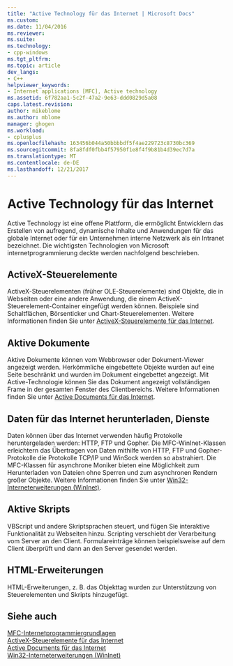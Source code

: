 ```yaml
---
title: "Active Technology für das Internet | Microsoft Docs"
ms.custom: 
ms.date: 11/04/2016
ms.reviewer: 
ms.suite: 
ms.technology:
- cpp-windows
ms.tgt_pltfrm: 
ms.topic: article
dev_langs:
- C++
helpviewer_keywords:
- Internet applications [MFC], Active technology
ms.assetid: 6f782aa1-5c2f-47a2-9e63-ddd0829d5a08
caps.latest.revision: 
author: mikeblome
ms.author: mblome
manager: ghogen
ms.workload:
- cplusplus
ms.openlocfilehash: 163456b044a50bbbbdf5f4ae229723c8730bc369
ms.sourcegitcommit: 8fa8fdf0fbb4f57950f1e8f4f9b81b4d39ec7d7a
ms.translationtype: MT
ms.contentlocale: de-DE
ms.lasthandoff: 12/21/2017
---
```

# <a name="active-technology-on-the-internet"></a>Active Technology für das Internet
Active Technology ist eine offene Plattform, die ermöglicht Entwicklern das Erstellen von aufregend, dynamische Inhalte und Anwendungen für das globale Internet oder für ein Unternehmen interne Netzwerk als ein Intranet bezeichnet. Die wichtigsten Technologien von Microsoft internetprogrammierung deckte werden nachfolgend beschrieben.  
  
## <a name="activex-controls"></a>ActiveX-Steuerelemente  
 ActiveX-Steuerelementen (früher OLE-Steuerelemente) sind Objekte, die in Webseiten oder eine andere Anwendung, die einem ActiveX-Steuerelement-Container eingefügt werden können. Beispiele sind Schaltflächen, Börsenticker und Chart-Steuerelementen. Weitere Informationen finden Sie unter [ActiveX-Steuerelemente für das Internet](../mfc/activex-controls-on-the-internet.md).  
  
## <a name="active-documents"></a>Aktive Dokumente  
 Aktive Dokumente können vom Webbrowser oder Dokument-Viewer angezeigt werden. Herkömmliche eingebettete Objekte wurden auf eine Seite beschränkt und wurden im Dokument eingebettet angezeigt. Mit Active-Technologie können Sie das Dokument angezeigt vollständigen Frame in der gesamten Fenster des Clientbereichs. Weitere Informationen finden Sie unter [Active Documents für das Internet](../mfc/active-documents-on-the-internet.md).  
  
## <a name="internet-data-download-services"></a>Daten für das Internet herunterladen, Dienste  
 Daten können über das Internet verwenden häufig Protokolle heruntergeladen werden: HTTP, FTP und Gopher. Die MFC-WinInet-Klassen erleichtern das Übertragen von Daten mithilfe von HTTP, FTP und Gopher-Protokolle die Protokolle TCP/IP und WinSock werden so abstrahiert. Die MFC-Klassen für asynchrone Moniker bieten eine Möglichkeit zum Herunterladen von Dateien ohne Sperren und zum asynchronen Rendern großer Objekte. Weitere Informationen finden Sie unter [Win32-Interneterweiterungen (WinInet)](../mfc/win32-internet-extensions-wininet.md).  
  
## <a name="active-scripts"></a>Aktive Skripts  
 VBScript und andere Skriptsprachen steuert, und fügen Sie interaktive Funktionalität zu Webseiten hinzu. Scripting verschiebt der Verarbeitung vom Server an den Client. Formulareinträge können beispielsweise auf dem Client überprüft und dann an den Server gesendet werden.  
  
## <a name="html-extensions"></a>HTML-Erweiterungen  
 HTML-Erweiterungen, z. B. das Objekttag wurden zur Unterstützung von Steuerelementen und Skripts hinzugefügt.  
  
## <a name="see-also"></a>Siehe auch  
 [MFC-Internetprogrammiergrundlagen](../mfc/mfc-internet-programming-basics.md)   
 [ActiveX-Steuerelemente für das Internet](../mfc/activex-controls-on-the-internet.md)   
 [Active Documents für das Internet](../mfc/active-documents-on-the-internet.md)   
 [Win32-Interneterweiterungen (WinInet)](../mfc/win32-internet-extensions-wininet.md)

